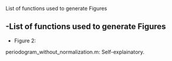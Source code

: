 List of functions used to generate Figures


-List of functions used to generate Figures
------------------

* Figure 2: 

periodogram_without_normalization.m: Self-explainatory. 
